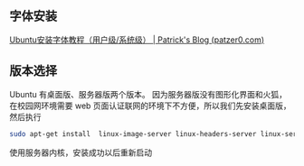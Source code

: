 ## 字体安装
[Ubuntu安装字体教程（用户级/系统级） | Patrick's Blog (patzer0.com)](https://patzer0.com/archives/ubuntu-install-font-for-user-or-system)

## 版本选择
Ubuntu 有桌面版、服务器版两个版本。
因为服务器版没有图形化界面和火狐，在校园网环境需要 web 页面认证联网的环境下不方便，所以我们先安装桌面版，然后执行
```bash
sudo apt-get install  linux-image-server linux-headers-server linux-server
```

使用服务器内核，安装成功以后重新启动